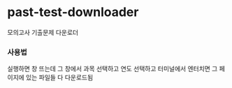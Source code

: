 # past-test-downloader
모의고사 기출문제 다운로더

### 사용법
실행하면 창 뜨는데 그 창에서 과목 선택하고 연도 선택하고 터미널에서 엔터치면 그 페이지에 있는 파일들 다 다운로드됨
